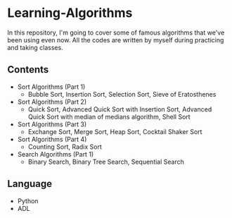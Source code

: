 # Learning-Algorithms

In this repository, I'm going to cover some of famous algorithms that we've been using even now. 
All the codes are written by myself during practicing and taking classes.

## Contents

- Sort Algorithms (Part 1)
  * Bubble Sort, Insertion Sort, Selection Sort, Sieve of Eratosthenes
- Sort Algorithms (Part 2)
  * Quick Sort, Advanced Quick Sort with Insertion Sort, Advanced Quick Sort with median of medians algorithm, Shell Sort
- Sort Algorithms (Part 3)
  * Exchange Sort, Merge Sort, Heap Sort, Cocktail Shaker Sort
- Sort Algorithms (Part 4)
  * Counting Sort, Radix Sort
- Search Algorithms (Part 1)
  * Binary Search, Binary Tree Search, Sequential Search

## Language
- Python
- ADL
